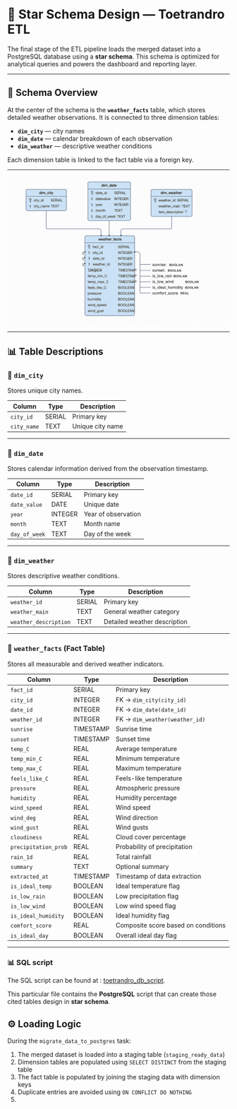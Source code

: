 # 🌟 Star Schema Design — Toetrandro ETL

The final stage of the ETL pipeline loads the merged dataset into a PostgreSQL database using a **star schema**. This schema is optimized for analytical queries and powers the dashboard and reporting layer.

---

## 🧱 Schema Overview

At the center of the schema is the **`weather_facts`** table, which stores detailed weather observations. It is connected to three dimension tables:

- **`dim_city`** — city names  
- **`dim_date`** — calendar breakdown of each observation  
- **`dim_weather`** — descriptive weather conditions  

Each dimension table is linked to the fact table via a foreign key.

---

![Star Schema Diagram](model_diagram.png)

---

## 📊 Table Descriptions

### 🔹 `dim_city`

Stores unique city names.

| Column      | Type   | Description         |
|-------------|--------|---------------------|
| `city_id`   | SERIAL | Primary key         |
| `city_name` | TEXT   | Unique city name    |

---

### 🔹 `dim_date`

Stores calendar information derived from the observation timestamp.

| Column        | Type    | Description              |
|---------------|---------|--------------------------|
| `date_id`     | SERIAL  | Primary key              |
| `date_value`  | DATE    | Unique date              |
| `year`        | INTEGER | Year of observation      |
| `month`       | TEXT    | Month name               |
| `day_of_week` | TEXT    | Day of the week          |

---

### 🔹 `dim_weather`

Stores descriptive weather conditions.

| Column              | Type   | Description                     |
|---------------------|--------|---------------------------------|
| `weather_id`        | SERIAL | Primary key                     |
| `weather_main`      | TEXT   | General weather category        |
| `weather_description` | TEXT | Detailed weather description    |

---

### 🔸 `weather_facts` (Fact Table)

Stores all measurable and derived weather indicators.

| Column               | Type      | Description                            |
|----------------------|-----------|----------------------------------------|
| `fact_id`            | SERIAL    | Primary key                            |
| `city_id`            | INTEGER   | FK → `dim_city(city_id)`               |
| `date_id`            | INTEGER   | FK → `dim_date(date_id)`               |
| `weather_id`         | INTEGER   | FK → `dim_weather(weather_id)`         |
| `sunrise`            | TIMESTAMP | Sunrise time                           |
| `sunset`             | TIMESTAMP | Sunset time                            |
| `temp_C`             | REAL      | Average temperature                    |
| `temp_min_C`         | REAL      | Minimum temperature                    |
| `temp_max_C`         | REAL      | Maximum temperature                    |
| `feels_like_C`       | REAL      | Feels-like temperature                 |
| `pressure`           | REAL      | Atmospheric pressure                   |
| `humidity`           | REAL      | Humidity percentage                    |
| `wind_speed`         | REAL      | Wind speed                             |
| `wind_deg`           | REAL      | Wind direction                         |
| `wind_gust`          | REAL      | Wind gusts                             |
| `cloudiness`         | REAL      | Cloud cover percentage                 |
| `precipitation_prob` | REAL      | Probability of precipitation           |
| `rain_1d`            | REAL      | Total rainfall                         |
| `summary`            | TEXT      | Optional summary                       |
| `extracted_at`       | TIMESTAMP | Timestamp of data extraction           |
| `is_ideal_temp`      | BOOLEAN   | Ideal temperature flag                 |
| `is_low_rain`        | BOOLEAN   | Low precipitation flag                 |
| `is_low_wind`        | BOOLEAN   | Low wind speed flag                    |
| `is_ideal_humidity`  | BOOLEAN   | Ideal humidity flag                    |
| `comfort_score`      | REAL      | Composite score based on conditions    |
| `is_ideal_day`       | BOOLEAN   | Overall ideal day flag                 |

---

### 📊 SQL script
The SQL script can be found at : [toetrandro_db_script](../../migration/toetrandro_db_script.sql).

This particular file contains the **PostgreSQL** script that can create those cited tables design in **star schema**.

## ⚙️ Loading Logic

During the `migrate_data_to_postgres` task:

1. The merged dataset is loaded into a staging table (`staging_ready_data`)
2. Dimension tables are populated using `SELECT DISTINCT` from the staging table
3. The fact table is populated by joining the staging data with dimension keys
4. Duplicate entries are avoided using `ON CONFLICT DO NOTHING`
5. 